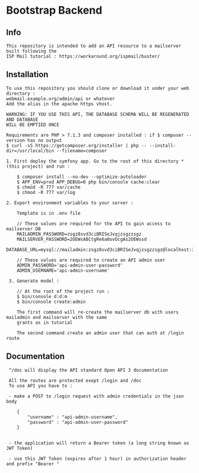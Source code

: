 # Bootstrap Backend

##  Info

    This repository is intended to add an API resource to a mailserver built following the
    ISP Mail tutorial : https://workaround.org/ispmail/buster/

## Installation
    
    To use this repository you should clone or download it under your web directory :
    webmail.example.org/admin/api or whatever
    Add the alias in the apache https vhost.

    WARNING: IF YOU USE THIS API, THE DATABASE SCHEMA WILL BE REGENERATED AND DATABASE
    WILL BE EMPTIED ONCE   
    
    Requirements are PHP > 7.1.3 and composer installed : if $ composer --version has no output
    $ curl -sS https://getcomposer.org/installer | php -- --install-dir=/usr/local/bin --filename=composer
    
    1. First deploy the symfony app. Go to the root of this directory * (this project) and run :
    
        $ composer install --no-dev --optimize-autoloader
        $ APP_ENV=prod APP_DEBUG=0 php bin/console cache:clear
        $ chmod -R 777 var/cache
        $ chmod -R 777 var/log
        
    2. Export environment variables to your server :
    
        Template is in .env file
    
        // These values are required for the API to gain access to mailserver DB
        MAILADMIN_PASSWORD=zsgz8svd3ciBRISeJvqjzsgzzsgz
        MAILSERVER_PASSWORD=2OEWsABCtgRe6a0ovOcgAs2OEWssd
        DATABASE_URL=mysql://mailadmin:zsgz8svd3ciBRISeJvqjzsgzzsgz@localhost:3306/mailserver
        
        // These values are required to create an API admin user
        ADMIN_PASSWORD='api-admin-user-password'
        ADMIN_USERNAME='api-admin-username'
                
     3. Generate model :
     
        // At the root of the project run :
        $ bin/console d:d:m
        $ bin/console create:admin
        
        The first command will re-create the mailserver db with users mailadmin and mailserver with the same
        grants as in tutorial
        
        The second command create an admin user that can auth at /login route
        

## Documentation

     ^/doc will display the API standard Open API 3 documentation
     
     All the routes are protected exept /login and /doc
     To use API you have to :
     
     - make a POST to /login request with admin credentials in the json body
     
        {
        	"username" : "api-admin-username",
        	"password" : "api-admin-user-password"
        }

     
     - the application will return a Bearer token (a long string known as JWT Token)
     
     - use this JWT Token (expires after 1 hour) in authorization header and prefix "Bearer "
